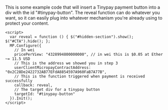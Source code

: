 
This is some example code that will insert a Tinypay payment button into a div with the id "#tinypay-button".
The reveal function can do whatever you want, so it can easily plug into whatever mechanism you're already using
to protect your content.

```
<script>
  var reveal = function () { $("#hidden-section").show(); $("#CTA").hide(); };
  MP.Configure({
    // In wei
    pricePerView: "4328994800000000", // in wei this is $0.05 at Ether ~= 11.5 USD
    // This is the address we showed you in step 3
    userClientMicropayContractAddress: "0x2C28De2422732AB77EFdA8854597A960FaB7A77B",
    // This is the function triggered when payment is received successfully
    callback: reveal,
    // The target div for a tinypay button
    targetId: "#tinypay-button"
  }).Init();
</script>
```
